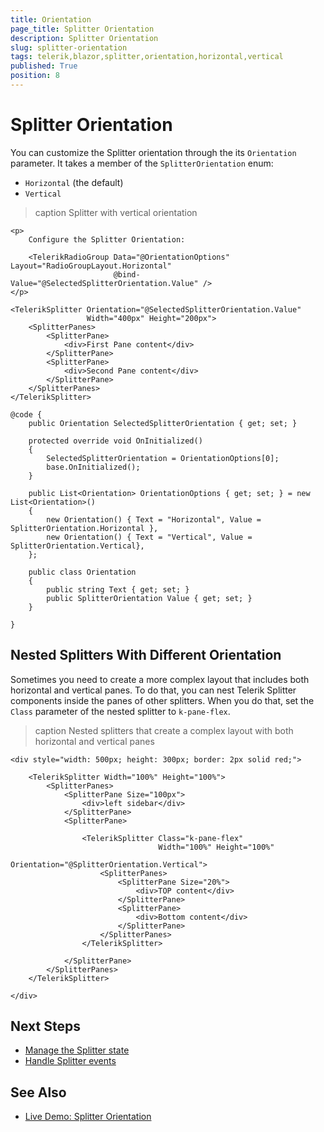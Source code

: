 ```yaml
---
title: Orientation
page_title: Splitter Orientation
description: Splitter Orientation
slug: splitter-orientation
tags: telerik,blazor,splitter,orientation,horizontal,vertical
published: True
position: 8
---
```


# Splitter Orientation

You can customize the Splitter orientation through the its `Orientation` parameter. It takes a member of the `SplitterOrientation` enum:

* `Horizontal` (the default)
* `Vertical`

>caption Splitter with vertical orientation

````RAZOR
<p>
    Configure the Splitter Orientation:

    <TelerikRadioGroup Data="@OrientationOptions" Layout="RadioGroupLayout.Horizontal"
                       @bind-Value="@SelectedSplitterOrientation.Value" />
</p>

<TelerikSplitter Orientation="@SelectedSplitterOrientation.Value"
                 Width="400px" Height="200px">
    <SplitterPanes>
        <SplitterPane>
            <div>First Pane content</div>
        </SplitterPane>
        <SplitterPane>
            <div>Second Pane content</div>
        </SplitterPane>
    </SplitterPanes>
</TelerikSplitter>

@code {
    public Orientation SelectedSplitterOrientation { get; set; }

    protected override void OnInitialized()
    {
        SelectedSplitterOrientation = OrientationOptions[0];
        base.OnInitialized();
    }

    public List<Orientation> OrientationOptions { get; set; } = new List<Orientation>()
    {
        new Orientation() { Text = "Horizontal", Value = SplitterOrientation.Horizontal },
        new Orientation() { Text = "Vertical", Value = SplitterOrientation.Vertical},
    };

    public class Orientation
    {
        public string Text { get; set; }
        public SplitterOrientation Value { get; set; }
    }

}
````

## Nested Splitters With Different Orientation

Sometimes you need to create a more complex layout that includes both horizontal and vertical panes. To do that, you can nest Telerik Splitter components inside the panes of other splitters. When you do that, set the `Class` parameter of the nested splitter to `k-pane-flex`.

>caption Nested splitters that create a complex layout with both horizontal and vertical panes

````RAZOR
<div style="width: 500px; height: 300px; border: 2px solid red;">

    <TelerikSplitter Width="100%" Height="100%">
        <SplitterPanes>
            <SplitterPane Size="100px">
                <div>left sidebar</div>
            </SplitterPane>
            <SplitterPane>

                <TelerikSplitter Class="k-pane-flex"
                                 Width="100%" Height="100%"
                                 Orientation="@SplitterOrientation.Vertical">
                    <SplitterPanes>
                        <SplitterPane Size="20%">
                            <div>TOP content</div>
                        </SplitterPane>
                        <SplitterPane>
                            <div>Bottom content</div>
                        </SplitterPane>
                    </SplitterPanes>
                </TelerikSplitter>

            </SplitterPane>
        </SplitterPanes>
    </TelerikSplitter>

</div>
````

## Next Steps

* [Manage the Splitter state](slug://splitter-state)
* [Handle Splitter events](slug://splitter-events)

## See Also

* [Live Demo: Splitter Orientation](https://demos.telerik.com/blazor-ui/splitter/orientation)
